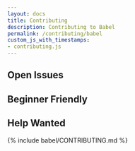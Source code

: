 ```yaml
---
layout: docs
title: Contributing
description: Contributing to Babel
permalink: /contributing/babel
custom_js_with_timestamps:
- contributing.js
---
```


<h2>Open Issues</h2>
<div class="container-fluid openIssues">
    <div class="col-md-6">
        <h2>Beginner Friendly</h2>
        <ul class="beginnerFriendlyIssues">
        </ul>
    </div>
    <div class="col-md-6">
        <h2>Help Wanted</h2>
        <ul class="helpWantedIssues">
        </ul>
    </div>
</div>

{% include babel/CONTRIBUTING.md %}